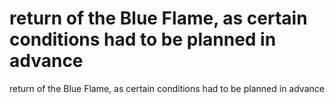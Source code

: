 # return of the Blue Flame, as certain conditions had to be planned in advance

return of the Blue Flame, as certain conditions had to be planned in advance